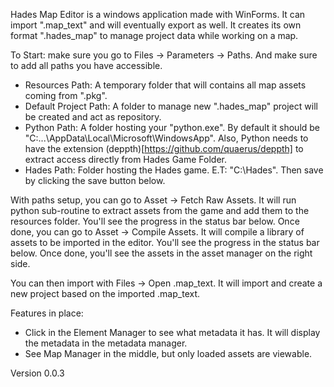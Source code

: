 Hades Map Editor is a windows application made with WinForms. It can import ".map_text" and will eventually export as well. It creates its own format ".hades_map" to manage project data while working on a map. 

To Start: make sure you go to Files -> Parameters -> Paths. And make sure to add all paths you have accessible. 
- Resources Path: A temporary folder that will contains all map assets coming from ".pkg".
- Default Project Path: A folder to manage new ".hades_map" project will be created and act as repository.
- Python Path: A folder hosting your "python.exe". By default it should be "C:\...\AppData\Local\Microsoft\WindowsApp". Also, Python needs to have the extension (deppth)[https://github.com/quaerus/deppth] to extract access directly from Hades Game Folder.
- Hades Path: Folder hosting the Hades game. E.T: "C:\Hades".
Then save by clicking the save button below.

With paths setup, you can go to Asset -> Fetch Raw Assets. It will run python sub-routine to extract assets from the game and add them to the resources folder. You'll see the progress in the status bar below.
Once done, you can go to Asset -> Compile Assets. It will compile a library of assets to be imported in the editor. You'll see the progress in the status bar below.
Once done, you'll see the assets in the asset manager on the right side.

You can then import with Files -> Open .map_text. It will import and create a new project based on the imported .map_text. 

Features in place:
- Click in the Element Manager to see what metadata it has. It will display the metadata in the metadata manager.
- See Map Manager in the middle, but only loaded assets are viewable.

Version 0.0.3